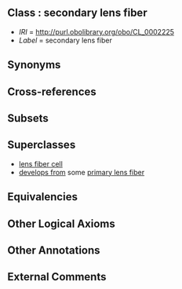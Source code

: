 
## Class : secondary lens fiber

 * *IRI* = http://purl.obolibrary.org/obo/CL_0002225
 * *Label* = secondary lens fiber

## Synonyms


## Cross-references


## Subsets


## Superclasses

 * [lens fiber cell](../../CL/04/CL_0011004.md)
 * [develops from](../../RO/02/RO_0002202.md) some [primary lens fiber](../../CL/28/CL_0002228.md)

## Equivalencies


## Other Logical Axioms


## Other Annotations


## External Comments

